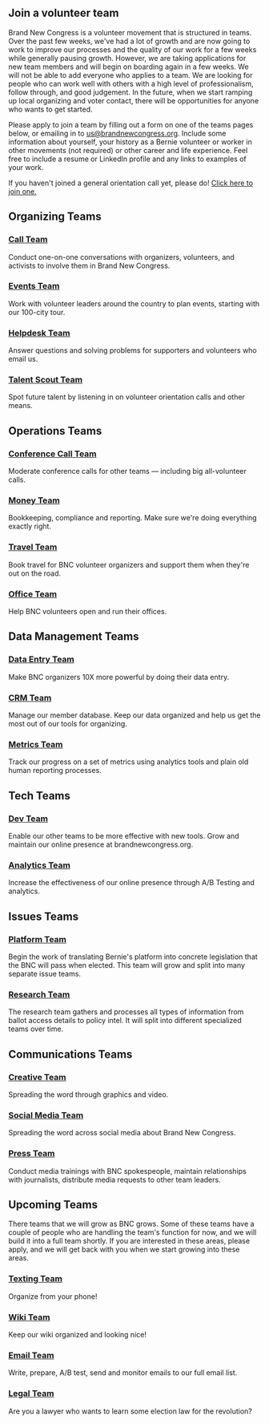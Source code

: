 ## Join a volunteer team

Brand New Congress is a volunteer movement that is structured in teams. Over the past few weeks, we've had a lot of growth and are now going to work to improve our processes and the quality of our work for a few weeks while generally pausing growth. However, we are taking applications for new team members and will begin on boarding again in a few weeks. We will not be able to add everyone who applies to a team. We are looking for people who can work well with others with a high level of professionalism, follow through, and good judgement. In the future, when we start ramping up local organizing and voter contact, there will be opportunities for anyone who wants to get started.

Please apply to join a team by filling out a form on one of the teams pages below, or emailing in to [us@brandnewcongress.org](mailto:us@brandnewcongress.org). Include some information about yourself, your history as a Bernie volunteer or worker in other movements (not required) or other career and life experience. Feel free to include a resume or LinkedIn profile and any links to examples of your work.

If you haven't joined a general orientation call yet, please do! [Click here to join one.](/call)

## Organizing Teams

### [Call Team](/callteam)
Conduct one-on-one conversations with organizers, volunteers, and activists to involve them in Brand New Congress.

### [Events Team](/eventsteam)
Work with volunteer leaders around the country to plan events, starting with our 100-city tour.

### [Helpdesk Team](/helpdeskteam)
Answer questions and solving problems for supporters and volunteers who email us.

### [Talent Scout Team](/talentteam)
Spot future talent by listening in on volunteer orientation calls and other means.

## Operations Teams

### [Conference Call Team](/conferencecallteam)
Moderate conference calls for other teams &mdash; including big all-volunteer calls.

### [Money Team](/moneyteam)
Bookkeeping, compliance and reporting. Make sure we're doing everything exactly right.

### [Travel Team](/travelteam)
Book travel for BNC volunteer organizers and support them when they're out on the road.

### [Office Team](/officeteam)
Help BNC volunteers open and run their offices.

## Data Management Teams

### [Data Entry Team](/dataentryteam)
Make BNC organizers 10X more powerful by doing their data entry.

### [CRM Team](/crmteam)
Manage our member database. Keep our data organized and help us get the most out of our tools for organizing.

### [Metrics Team](/metricsteam)
Track our progress on a set of metrics using analytics tools and plain old human reporting processes.

## Tech Teams

### [Dev Team](https://github.com/BrandNewCongress/welcome/blob/master/README.md)
Enable our other teams to be more effective with new tools. Grow and maintain our online presence at brandnewcongress.org.

### [Analytics Team](/abteam)
Increase the effectiveness of our online presence through A/B Testing and analytics.

## Issues Teams

### [Platform Team](/platformteam)
Begin the work of translating Bernie's platform into concrete legislation that the BNC will pass when elected. This team will grow and split into many separate issue teams.

### [Research Team](/researchteam)
The research team gathers and processes all types of information from ballot access details to policy intel. It will split into different specialized teams over time.

## Communications Teams

### [Creative Team](/creativeteam)
Spreading the word through graphics and video.

### [Social Media Team](/socialmediateam)
Spreading the word across social media about Brand New Congress.

### [Press Team](/pressteam)
Conduct media trainings with BNC spokespeople, maintain relationships with journalists, distribute media requests to other team leaders.

## Upcoming Teams

There teams that we will grow as BNC grows. Some of these teams have a couple of people who are handling the team's function for now, and we will build it into a full team shortly. If you are interested in these areas, please apply, and we will get back with you when we start growing into these areas.

### [Texting Team](/textingteam)
Organize from your phone!

### [Wiki Team](/wikiteam)
Keep our wiki organized and looking nice!

### [Email Team](/emailteam)
Write, prepare, A/B test, send and monitor emails to our full email list.

### [Legal Team](/legalteam)
Are you a lawyer who wants to learn some election law for the revolution?
